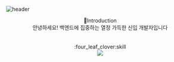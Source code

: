 ![header](https://capsule-render.vercel.app/api?type=slice&color=auto&height=300&section=header&text=Hello%20i'm%20minHyeok&fontSize=90)
<br>
<div align="center">
  🙌Introduction<br>
  안녕하세요! 백엔드에 집중하는 열정 가득한 신입 개발자입니다<br/>
  <br>
  <br>
  :four_leaf_clover:skill<br>
  <img src="https://img.shields.io/badge/Java-3178C6?style=flat&logo=OpenJDK&logoColor=white"/>
</div>

<!---
GHLis20/GHLis20 is a ✨ special ✨ repository because its `README.md` (this file) appears on your GitHub profile.
You can click the Preview link to take a look at your changes.
--->
